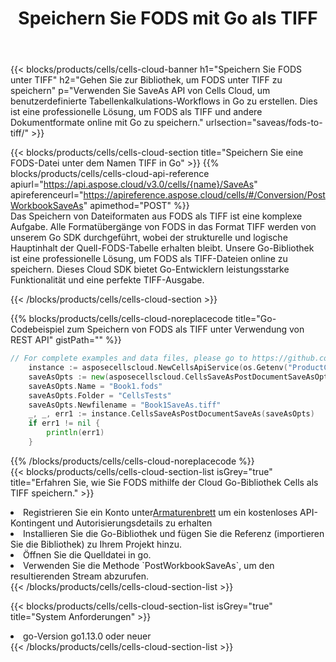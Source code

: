 ﻿---
title:  Speichern Sie FODS mit Go als TIFF
description:  Verwendung von Aspose.Cells Cloud SDK für Go zum Speichern der FODS-Formatdatei als TIFF-Formatdatei.
kwords: Excel, Save FODS as TIFF, REST, Go
howto: How to save FODS as TIFF using Aspose.Cells Cloud Go library.
---
{{< blocks/products/cells/cells-cloud-banner h1="Speichern Sie FODS unter TIFF" h2="Gehen Sie zur Bibliothek, um FODS unter TIFF zu speichern" p="Verwenden Sie SaveAs API von Cells Cloud, um benutzerdefinierte Tabellenkalkulations-Workflows in Go zu erstellen. Dies ist eine professionelle Lösung, um FODS als TIFF und andere Dokumentformate online mit Go zu speichern." urlsection="saveas/fods-to-tiff/" >}}

{{< blocks/products/cells/cells-cloud-section title="Speichern Sie eine FODS-Datei unter dem Namen TIFF in Go" >}}
{{% blocks/products/cells/cells-cloud-api-reference apiurl="https://api.aspose.cloud/v3.0/cells/{name}/SaveAs" apireferenceurl="https://apireference.aspose.cloud/cells/#/Conversion/PostWorkbookSaveAs" apimethod="POST" %}}
<br/>
Das Speichern von Dateiformaten aus FODS als TIFF ist eine komplexe Aufgabe. Alle Formatübergänge von FODS in das Format TIFF werden von unserem Go SDK durchgeführt, wobei der strukturelle und logische Hauptinhalt der Quell-FODS-Tabelle erhalten bleibt. Unsere Go-Bibliothek ist eine professionelle Lösung, um FODS als TIFF-Dateien online zu speichern. Dieses Cloud SDK bietet Go-Entwicklern leistungsstarke Funktionalität und eine perfekte TIFF-Ausgabe.

{{< /blocks/products/cells/cells-cloud-section >}}

{{% blocks/products/cells/cells-cloud-noreplacecode title="Go-Codebeispiel zum Speichern von FODS als TIFF unter Verwendung von REST API" gistPath="" %}}
  
```go
// For complete examples and data files, please go to https://github.com/aspose-cells-cloud/aspose-cells-cloud-go/
    instance := asposecellscloud.NewCellsApiService(os.Getenv("ProductClientId"), os.Getenv("ProductClientSecret"))
    saveAsOpts := new(asposecellscloud.CellsSaveAsPostDocumentSaveAsOpts)
    saveAsOpts.Name = "Book1.fods"
    saveAsOpts.Folder = "CellsTests"
    saveAsOpts.Newfilename = "Book1SaveAs.tiff"
    _, _, err1 := instance.CellsSaveAsPostDocumentSaveAs(saveAsOpts)
    if err1 != nil {
	    println(err1)
    }
```
  
{{% /blocks/products/cells/cells-cloud-noreplacecode %}}
<br/>
{{< blocks/products/cells/cells-cloud-section-list isGrey="true" title="Erfahren Sie, wie Sie FODS mithilfe der Cloud Go-Bibliothek Cells als TIFF speichern." >}}
<li> Registrieren Sie ein Konto unter<a href="https://dashboard.aspose.cloud/">Armaturenbrett</a> um ein kostenloses API-Kontingent und Autorisierungsdetails zu erhalten</li>
<li>Installieren Sie die Go-Bibliothek und fügen Sie die Referenz (importieren Sie die Bibliothek) zu Ihrem Projekt hinzu.</li>
<li>Öffnen Sie die Quelldatei in go.</li>
<li>Verwenden Sie die Methode `PostWorkbookSaveAs`, um den resultierenden Stream abzurufen.</li>
{{< /blocks/products/cells/cells-cloud-section-list >}}

{{< blocks/products/cells/cells-cloud-section-list isGrey="true" title="System Anforderungen" >}}
<li>go-Version go1.13.0 oder neuer</li>
{{< /blocks/products/cells/cells-cloud-section-list >}}
